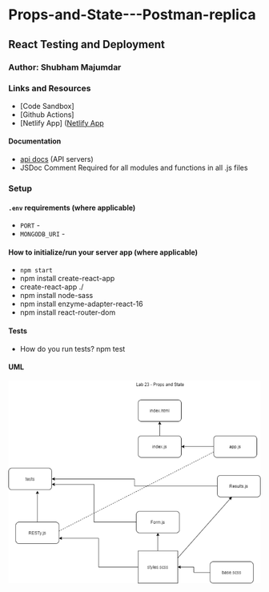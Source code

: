 # Props-and-State---Postman-replica

## React Testing and Deployment

### Author: Shubham Majumdar

### Links and Resources
* [Code Sandbox]
* [Github Actions]
* [Netlify App] ([Netlify App](https://amazing-babbage-d45d3c.netlify.app/)

#### Documentation
* [api docs](http://xyz.com/api-docs) (API servers)
* JSDoc Comment Required for all modules and functions in all .js files

### Setup
#### `.env` requirements (where applicable)
* `PORT` -
* `MONGODB_URI` -

#### How to initialize/run your server app (where applicable)
* `npm start`
* npm install create-react-app
* create-react-app ./
* npm install node-sass
* npm install enzyme-adapter-react-16
* npm install react-router-dom
  
#### Tests
* How do you run tests?
npm test

#### UML
![UML Diagram](whiteboard.png)
